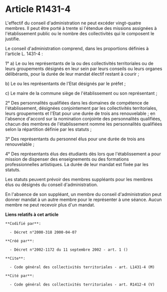 # Article R1431-4

L'effectif du conseil d'administration ne peut excéder vingt-quatre membres. Il peut être porté à trente si l'étendue des
missions assignées à l'établissement public ou le nombre des collectivités qui le composent le justifie.

Le conseil d'administration comprend, dans les proportions définies à l'article L. 1431-4 :

1° a) Le ou les représentants de la ou des collectivités territoriales ou de leurs groupements désignés en leur sein par
leurs conseils ou leurs organes délibérants, pour la durée de leur mandat électif restant à courir ;

b) Le ou les représentants de l'Etat désignés par le préfet ;

c) Le maire de la commune siège de l'établissement ou son représentant ;

2° Des personnalités qualifiées dans les domaines de compétence de l'établissement, désignées conjointement par les
collectivités territoriales, leurs groupements et l'Etat pour une durée de trois ans renouvelable ; en l'absence d'accord sur
la nomination conjointe des personnalités qualifiées, chacun des membres de l'établissement nomme les personnalités
qualifiées selon la répartition définie par les statuts ;

3° Des représentants du personnel élus pour une durée de trois ans renouvelable ;

4° Des représentants élus des étudiants dès lors que l'établissement a pour mission de dispenser des enseignements ou des
formations professionnelles artistiques. La durée de leur mandat est fixée par les statuts.

Les statuts peuvent prévoir des membres suppléants pour les membres élus ou désignés du conseil d'administration.

En l'absence de son suppléant, un membre du conseil d'administration peut donner mandat à un autre membre pour le représenter
à une séance. Aucun membre ne peut recevoir plus d'un mandat.

**Liens relatifs à cet article**

	**Codifié par**:

	  - Décret n°2000-318 2000-04-07

	**Créé par**:

	  - Décret n°2002-1172 du 11 septembre 2002 - art. 1 ()

	**Cite**:

	  - Code général des collectivités territoriales - art. L1431-4 (M)

	**Cité par**:

	  - Code général des collectivités territoriales - art. R1412-4 (V)
